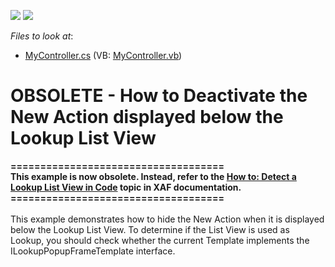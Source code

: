 <!-- default badges list -->
[![](https://img.shields.io/badge/Open_in_DevExpress_Support_Center-FF7200?style=flat-square&logo=DevExpress&logoColor=white)](https://supportcenter.devexpress.com/ticket/details/E228)
[![](https://img.shields.io/badge/📖_How_to_use_DevExpress_Examples-e9f6fc?style=flat-square)](https://docs.devexpress.com/GeneralInformation/403183)
<!-- default badges end -->
<!-- default file list -->
*Files to look at*:

* [MyController.cs](./CS/HowToRemoveNewButton.Module/MyController.cs) (VB: [MyController.vb](./VB/HowToRemoveNewButton.Module/MyController.vb))
<!-- default file list end -->
# OBSOLETE - How to Deactivate the New Action displayed below the Lookup List View


<p><strong>====================================</strong><br><strong>This example is now obsolete. Instead, refer to the <a href="http://documentation.devexpress.com/#Xaf/CustomDocument2908">How to: Detect a Lookup List View in Code</a> topic in XAF documentation.</strong><br><strong>====================================</strong><br><br>This example demonstrates how to hide the New Action when it is displayed below the Lookup List View. To determine if the List View is used as Lookup, you should check whether the current Template implements the ILookupPopupFrameTemplate interface. </p>
<p> </p>

<br/>


